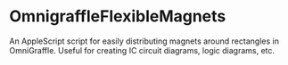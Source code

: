 # OmnigraffleFlexibleMagnets
An AppleScript script for easily distributing magnets around rectangles in OmniGraffle. Useful for creating IC circuit diagrams, logic diagrams, etc.
